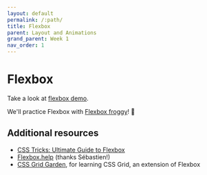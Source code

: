 ```yaml
---
layout: default
permalink: /:path/
title: Flexbox
parent: Layout and Animations
grand_parent: Week 1
nav_order: 1
---
```


# Flexbox

Take a look at [flexbox demo](./index.html).

We'll practice Flexbox with [Flexbox froggy](https://flexboxfroggy.com/)! 🐸

## Additional resources

- [CSS Tricks: Ultimate Guide to Flexbox](https://css-tricks.com/snippets/css/a-guide-to-flexbox/)
- [Flexbox.help](https://flexbox.help/) (thanks Sébastien!)
- [CSS Grid Garden](https://cssgridgarden.com/), for learning CSS Grid, an extension of Flexbox

